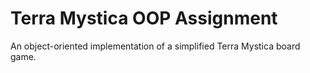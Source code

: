 # Terra Mystica OOP Assignment

An object-oriented implementation of a simplified Terra Mystica board game.
